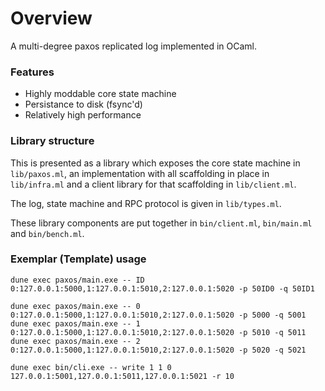 # Overview

A multi-degree paxos replicated log implemented in OCaml.

### Features

* Highly moddable core state machine
* Persistance to disk (fsync'd)
* Relatively high performance

### Library structure
This is presented as a library which exposes the core state machine in `lib/paxos.ml`, an implementation with all scaffolding in place in `lib/infra.ml` and a client library for that scaffolding in `lib/client.ml`.

The log, state machine and RPC protocol is given in `lib/types.ml`.

These library components are put together in `bin/client.ml`, `bin/main.ml` and `bin/bench.ml`.

### Exemplar (Template) usage

```
dune exec paxos/main.exe -- ID 0:127.0.0.1:5000,1:127.0.0.1:5010,2:127.0.0.1:5020 -p 50ID0 -q 50ID1 
```

```
dune exec paxos/main.exe -- 0 0:127.0.0.1:5000,1:127.0.0.1:5010,2:127.0.0.1:5020 -p 5000 -q 5001 
dune exec paxos/main.exe -- 1 0:127.0.0.1:5000,1:127.0.0.1:5010,2:127.0.0.1:5020 -p 5010 -q 5011 
dune exec paxos/main.exe -- 2 0:127.0.0.1:5000,1:127.0.0.1:5010,2:127.0.0.1:5020 -p 5020 -q 5021 
```

```
dune exec bin/cli.exe -- write 1 1 0 127.0.0.1:5001,127.0.0.1:5011,127.0.0.1:5021 -r 10
```
